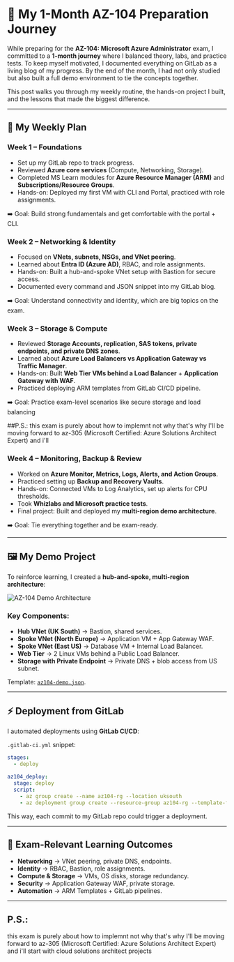 # 🚀 My 1-Month AZ-104 Preparation Journey

While preparing for the **AZ-104: Microsoft Azure Administrator** exam, I committed to a **1-month journey** where I balanced theory, labs, and practice tests. To keep myself motivated, I documented everything on GitLab as a living blog of my progress. By the end of the month, I had not only studied but also built a full demo environment to tie the concepts together.

This post walks you through my weekly routine, the hands-on project I built, and the lessons that made the biggest difference.

---

## 📅 My Weekly Plan

### Week 1 – Foundations

* Set up my GitLab repo to track progress.
* Reviewed **Azure core services** (Compute, Networking, Storage).
* Completed MS Learn modules for **Azure Resource Manager (ARM)** and **Subscriptions/Resource Groups**.
* Hands-on: Deployed my first VM with CLI and Portal, practiced with role assignments.

➡️ Goal: Build strong fundamentals and get comfortable with the portal + CLI.

### Week 2 – Networking & Identity

* Focused on **VNets, subnets, NSGs, and VNet peering**.
* Learned about **Entra ID (Azure AD)**, RBAC, and role assignments.
* Hands-on: Built a hub-and-spoke VNet setup with Bastion for secure access.
* Documented every command and JSON snippet into my GitLab blog.

➡️ Goal: Understand connectivity and identity, which are big topics on the exam.

### Week 3 – Storage & Compute

* Reviewed **Storage Accounts, replication, SAS tokens, private endpoints, and private DNS zones**.
* Learned about **Azure Load Balancers vs Application Gateway vs Traffic Manager**.
* Hands-on: Built **Web Tier VMs behind a Load Balancer** + **Application Gateway with WAF**.
* Practiced deploying ARM templates from GitLab CI/CD pipeline.

➡️ Goal: Practice exam-level scenarios like secure storage and load balancing

##P.S.:
this exam is purely about how to implemnt not why that's why I'll be moving forward to az-305 (Microsoft Certified: Azure Solutions Architect Expert) and i'll 

### Week 4 – Monitoring, Backup & Review

* Worked on **Azure Monitor, Metrics, Logs, Alerts, and Action Groups**.
* Practiced setting up **Backup and Recovery Vaults**.
* Hands-on: Connected VMs to Log Analytics, set up alerts for CPU thresholds.
* Took **Whizlabs and Microsoft practice tests**.
* Final project: Built and deployed my **multi-region demo architecture**.

➡️ Goal: Tie everything together and be exam-ready.

---

## 🖼 My Demo Project

To reinforce learning, I created a **hub-and-spoke, multi-region architecture**:

![AZ-104 Demo Architecture](az104-demo.png)

### Key Components:

* **Hub VNet (UK South)** → Bastion, shared services.
* **Spoke VNet (North Europe)** → Application VM + App Gateway WAF.
* **Spoke VNet (East US)** → Database VM + Internal Load Balancer.
* **Web Tier** → 2 Linux VMs behind a Public Load Balancer.
* **Storage with Private Endpoint** → Private DNS + blob access from US subnet.

Template: [`az104-demo.json`](az104-demo.json).

---

## ⚡ Deployment from GitLab

I automated deployments using **GitLab CI/CD**:

`.gitlab-ci.yml` snippet:

```yaml
stages:
  - deploy

az104_deploy:
  stage: deploy
  script:
    - az group create --name az104-rg --location uksouth
    - az deployment group create --resource-group az104-rg --template-file az104-demo-extended.json
```

This way, each commit to my GitLab repo could trigger a deployment.

---

## 🎯 Exam-Relevant Learning Outcomes

* **Networking** → VNet peering, private DNS, endpoints.
* **Identity** → RBAC, Bastion, role assignments.
* **Compute & Storage** → VMs, OS disks, storage redundancy.
* **Security** → Application Gateway WAF, private storage.
* **Automation** → ARM Templates + GitLab pipelines.

---

## P.S.:
this exam is purely about how to implemnt not why that's why I'll be moving forward to az-305 (Microsoft Certified: Azure Solutions Architect Expert) and i'll start with cloud solutions architect projects 
